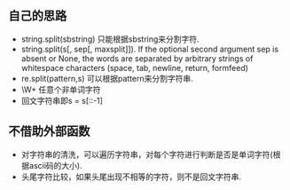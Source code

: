 ## 自己的思路
- string.split(sbstring) 只能根据sbstring来分割字符.
- string.split(s[, sep[, maxsplit]]). If the optional second argument sep is absent or None, the words are separated by arbitrary strings of whitespace characters (space, tab, newline, return, formfeed)
- re.split(pattern,s) 可以根据pattern来分割字符串.
- \W+ 任意个非单词字符
- 回文字符串即s = s[::-1]

## 不借助外部函数
- 对字符串的清洗，可以遍历字符串，对每个字符进行判断是否是单词字符(根据ascii码的大小).
- 头尾字符比较，如果头尾出现不相等的字符，则不是回文字符串.